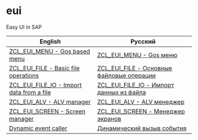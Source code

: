 # eui
Easy UI in SAP

| English| Русский |
|-------------|-------------|
|[ZCL_EUI_MENU - Gos based menu](info/ZCL_EUI_MENU-en.md)| [ZCL_EUI_MENU - Gos меню](info/ZCL_EUI_MENU-ru.md) |
|[ZCL_EUI_FILE - Basic file operations](info/ZCL_EUI_FILE-en.md)| [ZCL_EUI_FILE - Основные файловые операции](info/ZCL_EUI_FILE-ru.md) |
|[ZCL_EUI_FILE_IO - Import data from a file](info/ZCL_EUI_FILE_IO-en.md)| [ZCL_EUI_FILE_IO - Импорт данных из файла](info/ZCL_EUI_FILE_IO-ru.md) |
|[ZCL_EUI_ALV - ALV manager](info/ZCL_EUI_ALV-en.md)| [ZCL_EUI_ALV - ALV менеджер](info/ZCL_EUI_ALV-ru.md) |
|[ZCL_EUI_SCREEN - Screen manager](info/ZCL_EUI_SCREEN-en.md)| [ZCL_EUI_SCREEN - Менеджер экранов](info/ZCL_EUI_SCREEN-ru.md) |
|[Dynamic event caller](info/ZCL_EUI_EVENT_CALLER-en.md)| [Динамический вызыв события](info/ZCL_EUI_EVENT_CALLER-ru.md) |